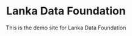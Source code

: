 ---
title: Lanka Data Foundation
subtitle: This is the demo site for Lanka Data Foundation
layout: landing
# callouts: home_callouts
show_sidebar: true
hero_height: is-large
# sponsors: example_sponsors
tools: true
fixed_navbar: top
# Slider Details
slide1_title: Lanka Data Foundation
slide1_subtitle: Bringing Data Together
slide1_image: /assets/img/slide2.jpeg
slide1_link: #
slide1_button: Find More
slide2_title: Lanka Data Foundation
slide2_subtitle: Bringing Data Together
slide2_image: /assets/img/slide3.jpeg
slide2_link: #
slide2_button: Find More
slide3_title: Lanka Data Foundation
slide3_subtitle: Bringing Data Together
slide3_image: /assets/img/slide4.jpeg
slide3_link: #
slide3_button: Find More
---